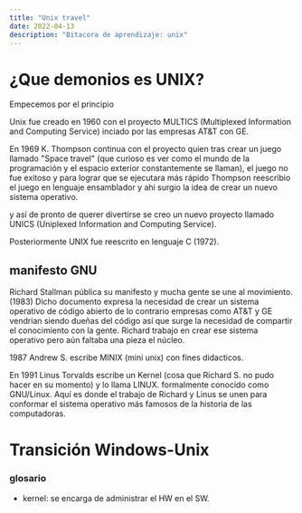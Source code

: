 ```yaml
---
title: "Unix travel"
date: 2022-04-13
description: "Bitacora de aprendizaje: unix"
---
```


# ¿Que demonios es UNIX?

Empecemos por el principio

Unix fue creado en 1960 con el proyecto MULTICS (Multiplexed Information and Computing Service) inciado por las empresas AT&T con GE.

En 1969 K. Thompson continua con el proyecto quien tras crear un juego llamado "Space travel" (que curioso es ver como el mundo de la programación y el espacio exterior constantemente se llaman), el juego no fue exitoso y para
lograr que se ejecutara más rápido Thompson reescribio el juego en lenguaje ensamblador y ahi surgio la idea de crear un nuevo sistema operativo.

y así de pronto de querer divertirse se creo un nuevo proyecto llamado UNICS (Uniplexed Information and Computing Service).

Posteriormente UNIX fue reescrito en lenguaje C (1972).

## manifesto GNU

Richard Stallman pública su manifesto y mucha gente se une al movimiento. (1983)
Dicho documento expresa la necesidad de crear un sistema operativo de código abierto de lo contrario empresas como AT&T y GE vendrian siendo dueñas del código
así que surge la necesidad de compartir el conocimiento con la gente. Richard trabajo en crear ese sistema operativo pero aún faltaba una pieza el núcleo.


1987 Andrew S. escribe MINIX (mini unix) con fines didacticos.

En 1991 Linus Torvalds escribe un Kernel (cosa que Richard S. no pudo hacer en su momento) y lo llama LINUX. formalmente conocido como GNU/Linux.
Aquí es donde el trabajo de Richard y Linus se unen para conformar el sistema operativo más famosos de la historia de las computadoras.

  

# Transición Windows-Unix
### glosario
 - kernel: se encarga de administrar el HW en el SW.

